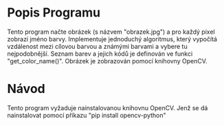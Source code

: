 # Popis Programu
Tento program načte obrázek (s názvem "obrazek.jpg") a pro každý pixel zobrazí jméno barvy. Implementuje jednoduchý algoritmus, který vypočítá vzdálenost mezi cílovou barvou a známými barvami a vybere tu nejpodobnější. Seznam barev a jejich kódů je definován ve funkci "get_color_name()". Obrázek je zobrazován pomocí knihovny OpenCV.

# Návod
Tento program vyžaduje nainstalovanou knihovnu OpenCV. Jenž se dá nainstalovat pomocí příkazu "pip install opencv-python"
